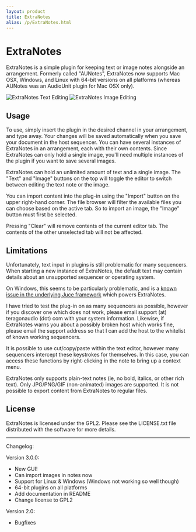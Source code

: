 ```yaml
---
layout: product
title: ExtraNotes
alias: /p/ExtraNotes.html
---
```


ExtraNotes
==========

ExtraNotes is a simple plugin for keeping text or image notes alongside an
arrangement. Formerly called "AUNotes", ExtraNotes now supports Mac OSX,
Windows, and Linux with 64-bit versions on all platforms (whereas AUNotes was
an AudioUnit plugin for Mac OSX only).

![ExtraNotes Text Editing](http://static.teragonaudio.com/ta_extranotes.png)
![ExtraNotes Image Editing](http://static.teragonaudio.com/ta_extranotes_image.png)


Usage
-----

To use, simply insert the plugin in the desired channel in your arrangement,
and type away. Your changes will be saved automatically when you save your
document in the host sequencer. You can have several instances of ExtraNotes
in an arrangement, each with their own contents. Since ExtraNotes can only
hold a single image, you'll need multiple instances of the plugin if you want
to save several images.

ExtraNotes can hold an unlimited amount of text and a single image. The "Text"
and "Image" buttons on the top will toggle the editor to switch between
editing the text note or the image.

You can import content into the plug-in using the "Import" button on the upper
right-hand corner. The file browser will filter the available files you can
choose based on the active tab. So to import an image, the "Image" button must
first be selected.

Pressing "Clear" will remove contents of the current editor tab. The contents
of the other unselected tab will not be affected.


Limitations
-----------

Unfortunately, text input in plugins is still problematic for many sequencers.
When starting a new instance of ExtraNotes, the default text may contain
details about an unsupported sequencer or operating system.

On Windows, this seems to be particularly problematic, and is a [known issue
in the underlying Juce framework][1] which powers ExtraNotes.

I have tried to test the plug-in on as many sequencers as possible, however if
you discover one which does not work, please email support (at) teragonaudio
(dot) com with your system information. Likewise, if ExtraNotes warns you
about a possibly broken host which works fine, please email the support
address so that I can add the host to the whitelist of known working
sequencers.

It is possible to use cut/copy/paste within the text editor, however many
sequencers intercept these keystrokes for themselves. In this case, you can
access these functions by right-clicking in the note to bring up a context
menu.

ExtraNotes only supports plain-text notes (ie, no bold, italics, or other rich
text). Only JPG/PNG/GIF (non-animated) images are supported. It is not
possible to export content from ExtraNotes to regular files.


License
-------

ExtraNotes is licensed under the GPL2. Please see the LICENSE.txt file
distributed with the software for more details.




- - -

Changelog:

Version 3.0.0:
- New GUI!
- Can import images in notes now
- Support for Linux & Windows (Windows not working so well though)
- 64-bit plugins on all platforms
- Add documentation in README
- Change license to GPL2

Version 2.0:
- Bugfixes


[1]: http://www.juce.com/forum/topic/vst-plugin-still-not-getting-keystrokes
